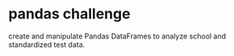 # pandas challenge
create and manipulate Pandas DataFrames to analyze school and standardized test data.
